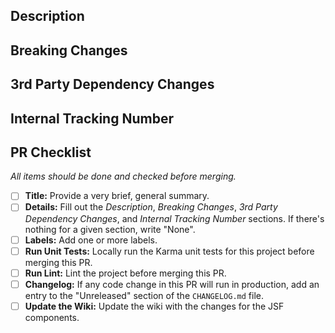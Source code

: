 ## Description
<!-- Describe your changes in detail. -->

## Breaking Changes
<!-- Please try to make your changes backward compatible -->
<!-- If this PR contains changes that will require changes dependant projects, call it out here and describe what will need to be changed. -->

## 3rd Party Dependency Changes
<!-- List out the changes to 3rd party dependencies, and indicate if it has been `Added`, `Updated`, or `Removed`. -->
<!-- Example format: -->
<!-- ### client/package.json -->
<!-- - Added `"xyz-package": "1.2.3"` -->
<!-- - Updated `"some-other-package": "2.3.4"` -->

## Internal Tracking Number
<!-- Add internal tracking number or links to Github issues -->
<!-- Example: S-12345 -->

## PR Checklist
_All items should be done and checked before merging._
- [ ] **Title:** Provide a very brief, general summary.
- [ ] **Details:** Fill out the _Description_, _Breaking Changes_, _3rd Party Dependency Changes_, and _Internal Tracking Number_ sections. If there's nothing for a given section, write "None".
- [ ] **Labels:** Add one or more labels.
- [ ] **Run Unit Tests:** Locally run the Karma unit tests for this project before merging this PR.
- [ ] **Run Lint:** Lint the project before merging this PR.
- [ ] **Changelog:** If any code change in this PR will run in production, add an entry to the "Unreleased" section of the `CHANGELOG.md` file.
- [ ] **Update the Wiki:** Update the wiki with the changes for the JSF components.
